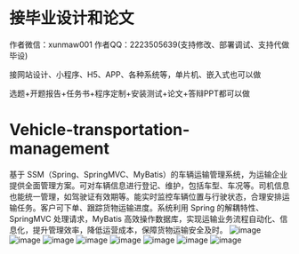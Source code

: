# 接毕业设计和论文
作者微信：xunmaw001  作者QQ：2223505639(支持修改、部署调试、支持代做毕设)

接网站设计、小程序、H5、APP、各种系统等，单片机、嵌入式也可以做

选题+开题报告+任务书+程序定制+安装测试+论文+答辩PPT都可以做
# Vehicle-transportation-management
基于 SSM（Spring、SpringMVC、MyBatis）的车辆运输管理系统，为运输企业提供全面管理方案。可对车辆信息进行登记、维护，包括车型、车况等。司机信息也能统一管理，如驾驶证有效期等。能实时监控车辆位置与行驶状态，合理安排运输任务。客户可下单、跟踪货物运输进度。系统利用 Spring 的解耦特性、SpringMVC 处理请求，MyBatis 高效操作数据库，实现运输业务流程自动化、信息化，提升管理效率，降低运营成本，保障货物运输安全及时。 
![image](https://github.com/user-attachments/assets/fcee34c1-3872-4b58-b44c-5bcfbe3fab53)
![image](https://github.com/user-attachments/assets/504c0f77-42a3-4c7a-b95b-a8fc22d0f435)
![image](https://github.com/user-attachments/assets/53e06c93-d904-4c1a-9e34-defbb8c1f24b)
![image](https://github.com/user-attachments/assets/f92688b9-2aa4-4045-8551-7a847c6a1aa7)
![image](https://github.com/user-attachments/assets/36b95975-90c1-4571-a059-2effbbf464af)
![image](https://github.com/user-attachments/assets/d43209b7-a611-4ae4-bf6d-da6c088b509c)
![image](https://github.com/user-attachments/assets/10c90631-e2de-4446-9d1e-765187398a77)
![image](https://github.com/user-attachments/assets/4d4f49b2-4ef6-4f2b-8d7e-e64701529308)
